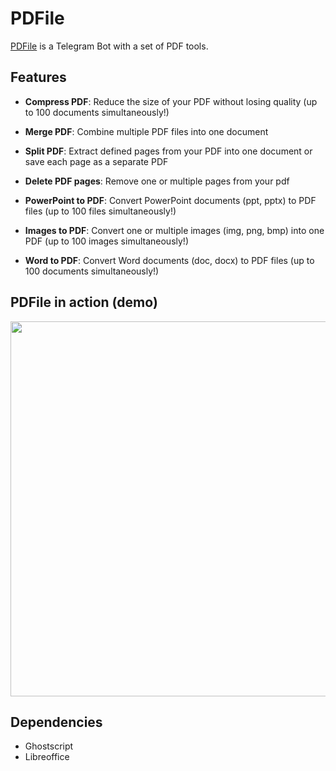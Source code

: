 # PDFile

[PDFile](https://t.me/PDFi1e_bot) is a Telegram Bot with a set of PDF tools.

## Features

- **Compress PDF**: Reduce the size of your PDF without losing quality (up to 100 documents simultaneously!)

- **Merge PDF**: Combine multiple PDF files into one document

- **Split PDF**: Extract defined pages from your PDF into one document or save each page as a separate PDF

- **Delete PDF pages**: Remove one or multiple pages from your pdf

- **PowerPoint to PDF**: Convert PowerPoint documents (ppt, pptx) to PDF files (up to 100 files simultaneously!)

- **Images to PDF**: Convert one or multiple images (img, png, bmp) into one PDF (up to 100 images simultaneously!)

- **Word to PDF**: Convert Word documents (doc, docx) to PDF files (up to 100 documents simultaneously!)

## PDFile in action (demo)
<img src="https://github.com/g2r4i6e8/pdfile/blob/main/docs/bot_example.gif?raw=true" width="600" />

## Dependencies
- Ghostscript
- Libreoffice

